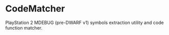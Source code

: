 # CodeMatcher
PlayStation 2 MDEBUG (pre-DWARF v1) symbols extraction utility and code function matcher.
